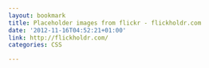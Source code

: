 ```yaml
---
layout: bookmark
title: Placeholder images from flickr - flickholdr.com
date: '2012-11-16T04:52:21+01:00'
link: http://flickholdr.com/
categories: CSS

---
```

